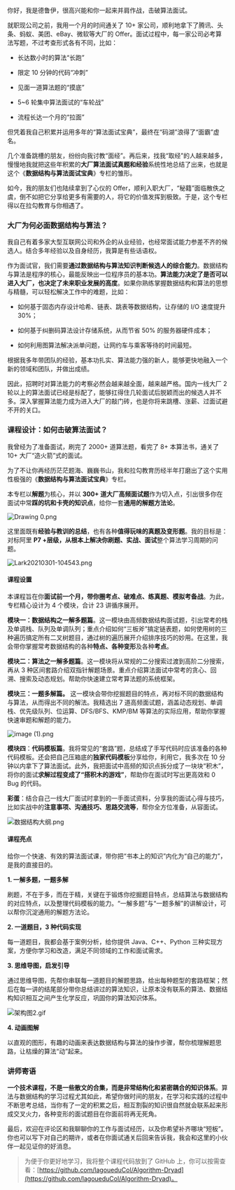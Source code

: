 你好，我是德鲁伊，很高兴能和你一起来并肩作战，击破算法面试。

就职现公司之前，我用一个月的时间通关了 10+ 家公司，顺利地拿下了腾讯、头条、蚂蚁、美团、eBay、微软等大厂的 Offer。面试过程中，每一家公司必考算法写题，不过考查形式各有不同，比如：

*   长达数小时的算法“长跑”
    
*   限定 10 分钟的代码“冲刺”
    
*   见面一道算法题的“摸底”
    
*   5~6 轮集中算法面试的“车轮战”
    
*   流程长达一个月的“拉面”
    

但凭着我自己积累并运用多年的“算法面试宝典”，最终在“码湖”浪得了“面霸”虚名。

几个准备跳槽的朋友，纷纷向我讨教“面经”。再后来，找我“取经”的人越来越多，慢慢地我就把这些年积累的**大厂算法面试真题和经验**系统性地总结了出来，也就是这个《**数据结构与算法面试宝典**》专栏的雏形。

如今，我的朋友们也陆续拿到了心仪的 Offer，顺利入职大厂，“秘籍”面临散佚之虞，倒不如把它分享给更多有需要的人，将它的价值发挥到极致。于是，这个专栏得以在拉勾教育与你相遇了。

### 大厂为何必面数据结构与算法？

我自己有着多家大型互联网公司和外企的从业经验，也经常面试能力参差不齐的候选人。结合多年经验以及自身经历，我算是有些话语权。

作为面试官，我们需要**通过数据结构与算法知识判断候选人的综合能力**。数据结构与算法是程序的核心，最能反映出一位程序员的基本功。**算法能力决定了是否可以进入大厂，也决定了未来职业发展的高度**。如果你熟练掌握数据结构和算法的思想与精髓，可以轻松解决工作中的难题，比如：

*   如何基于固态内存设计哈希、链表、跳表等数据结构，让存储的 I/O 速度提升 30%；
    
*   如何基于纠删码算法设计存储系统，从而节省 50% 的服务器硬件成本；
    
*   如何利用图算法解决派单问题，让网约车与乘客等待的时间最短。
    

根据我多年带团队的经验，基本功扎实、算法能力强的新人，能够更快地融入一个新的领域和团队，并做出成绩。

因此，招聘时对算法能力的考察必然会越来越全面，越来越严格。国内一线大厂 2 轮以上的算法面试已经是标配了，能够扛得住几轮面试后脱颖而出的候选人并不多。深入掌握算法能力成为进入大厂的敲门砖，也是你将来跳槽、涨薪、过面试避不开的关口。

### 课程设计：如何击破算法面试？

我曾经为了准备面试，刷完了 2000+ 道算法题，看完了 8+ 本算法书，通关了 10+ 大厂“造火箭”式的面试。

为了不让你再经历茫茫题海、巍巍书山，我和拉勾教育历经半年打磨出了这个实用性极强的《**数据结构与算法面试宝典**》专栏。

本专栏以**解题**为核心，并以 **300+ 道大厂高频面试题**作为切入点，引出很多你在面试中常**踩的坑和卡壳的知识点**，给你一套**通用的解题方法论**。

![Drawing 0.png](https://s0.lgstatic.com/i/image6/M00/0B/63/Cgp9HWA4iy6AIJf0AAEzoOXFiXk421.png)

这里面既有**经验与教训的总结**，也有各种**值得玩味的真题及变形题**。我的目标是：对标阿里 **P7 +**层级，从根本上解决你**刷题、实战、面试**整个算法学习周期的问题。

![Lark20210301-104543.png](https://s0.lgstatic.com/i/image6/M00/0E/3C/Cgp9HWA8VoWAIYe8AABloprC1Ew754.png)

#### 课程设置

本课程旨在你**面试前一个月，带你圈考点、破难点、练真题、模拟考备战**。为此，专栏精心设计为 4 个模块，合计 23 讲循序展开。

**模块一：数据结构之一解多题篇**。这一模块由高频数据结构面试题，引出常考的栈及单调栈、队列及单调队列；重点介绍如何“三板斧”搞定链表题，如何使用树的三种遍历搞定所有二叉树题目，通过树的遍历展开介绍排序技巧的妙用。在这里，我会带你掌握常考数据结构的各种**特点、**各种**变形**及各种**考点**。

**模块二：算法之一解多题篇**。这一模块将从常规的二分搜索过渡到高阶二分搜索，再从 3 种区间套路介绍双指针解题场景。重点介绍算法面试中常考的贪心、回溯、搜索及动态规划。帮助你快速建立常考算法题的系统框架。

**模块三：一题多解篇。** 这一模块会带你挖掘题目的特点，再对标不同的数据结构与算法，从而得出不同的解法。我精选出 7 道高频面试题，涵盖动态规划、单调栈、优先级队列、位运算、DFS/BFS、KMP/BM 等算法的实际应用，帮助你掌握快速审题和解题的能力。

![image (1).png](https://s0.lgstatic.com/i/image6/M01/0B/60/CioPOWA4i4eALqeuAADycUHo7RQ846.png)

**模块四**：**代码模板篇**。我将常见的“套路”题，总结成了手写代码时应该准备的各种代码模板。还会把自己压箱底的**独家代码模板**分享给你，利用它，我多次在 10 分钟以内拿下了算法面试。此外，我把面试中高频的知识点拆分成了一块块“积木”，将你的面试**求解过程变成了“搭积木的游戏”**，帮助你在面试时写出更高效和 0 Bug 的代码。

**彩蛋**：结合自己一线大厂面试时拿到的一手面试资料，分享我的面试心得与技巧，比如实战中的**注意事项、沟通技巧、思路交流等**，帮你全方位准备，从容面试。

![数据结构大纲.png](https://s0.lgstatic.com/i/image6/M01/0E/31/CioPOWA8Ub6ACIKEAAOsumaNc2Q931.png)

#### 课程亮点

给你一个快速、有效的算法面试课，带你把“书本上的知识”内化为“自己的能力”，是我的直接目的。

**1\. 一解多题，一题多解**

刷题，不在于多，而在于精，关键在于锻炼你挖掘题目特点，总结算法与数据结构的对应特点，以及整理代码模板的能力。“一解多题”与“一题多解”的讲解设计，可以帮你沉淀通用的解题方法论。

**2\. 一道题目，3 种代码实现**

每一道题目，我都会基于案例分析，给你提供 Java、C++、Python 三种实现方案，方便你学习和改造，满足不同领域的工作和面试需求。

**3\. 思维导图，启发引导**

通过思维导图，先帮你串联每一道题目的解题思路，给出每种题型的套路框架；然后在每一讲的结尾部分带你总结讲过的算法知识，让原本没有联系的算法、数据结构知识相互之间产生化学反应，巩固你的算法知识体系。

![架构图2.gif](https://s0.lgstatic.com/i/image6/M01/0B/63/Cgp9HWA4i-OAYtk5AB4Sp3ioM0s739.gif)

**4\. 动画图解**

以直观的图形，有趣的动画来表达数据结构与算法的操作步骤，帮你梳理解题思路，让枯燥的算法“动”起来。

### 讲师寄语

**一个技术课程，不是一些散文的合集，而是非常结构化和紧密耦合的知识体系**。算法与数据结构的学习过程尤其如此，希望你做时间的朋友，在学习和实践的过程中不断思考总结，当你有了一定的积累之后，相互割裂的知识很自然就会联系起来形成交叉火力，各种变形的面试题目在你面前将再无死角。

最后，欢迎在评论区和我聊聊你的工作与面试经历，以及你希望补齐哪块“短板”。你也可以写下对自己的期许，或者在你面试通关后回来告诉我，我会和这里的小伙伴一起见证你的好消息。

> 为便于你更好地学习，我将整个课程代码放到了 GitHub 上，你可以按需查看：[https://github.com/lagoueduCol/Algorithm-Dryad](https://github.com/lagoueduCol/Algorithm-Dryad)。